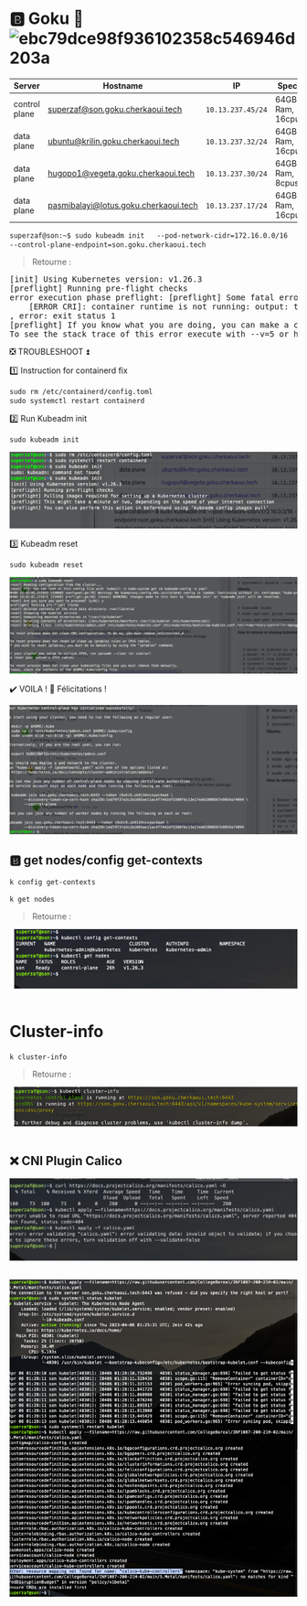 # :b: Goku :kimono:     ![ebc79dce98f936102358c546946d203a](https://user-images.githubusercontent.com/94937145/228716172-59192808-aa7c-4250-98c6-f2c7c0a91dd3.jpg)
 
| Server           | Hostname                             |  IP               | Specs                 |
|------------------|--------------------------------------|-------------------|-----------------------|
| control plane    |superzaf@son.goku.cherkaoui.tech        | `10.13.237.45/24` | 64GB Ram,      16cpus |
| data plane       |ubuntu@krilin.goku.cherkaoui.tech     | `10.13.237.32/24` | 64GB Ram,      16cpus |
| data plane       |hugopo1@vegeta.goku.cherkaoui.tech     | `10.13.237.30/24` | 64GB Ram,       8cpus |
| data plane       |pasmibalayi@lotus.goku.cherkaoui.tech      | `10.13.237.17/24` | 64GB Ram,      16cpus |



```
superzaf@son:~$ sudo kubeadm init   --pod-network-cidr=172.16.0.0/16   --control-plane-endpoint=son.goku.cherkaoui.tech
```
> Retourne :
<pre>
[init] Using Kubernetes version: v1.26.3
[preflight] Running pre-flight checks
error execution phase preflight: [preflight] Some fatal errors occurred:
	[ERROR CRI]: container runtime is not running: output: time="2023-04-04T21:34:30Z" level=fatal msg="validate service connection: CRI v1 runtime API is not implemented for endpoint \"unix:///var/run/containerd/containerd.sock\": rpc error: code = Unimplemented desc = unknown service runtime.v1.RuntimeService"
, error: exit status 1
[preflight] If you know what you are doing, you can make a check non-fatal with `--ignore-preflight-errors=...`
To see the stack trace of this error execute with --v=5 or higher
</pre>

❎ TROUBLESHOOT ⏫

1️⃣  Instruction for containerd fix 

```
sudo rm /etc/containerd/config.toml
sudo systemctl restart containerd
```

2️⃣ Run Kubeadm init

```
sudo kubeadm init
```
<img src='https://github.com/CollegeBoreal/INF1100-201-23H-02/blob/main/5.Metal/B.Goku/images/config.toml-fix.png'>

3️⃣ Kubeadm reset 

```
sudo kubeadm reset 
```
<img src='https://github.com/CollegeBoreal/INF1100-201-23H-02/blob/main/5.Metal/B.Goku/images/Kubeadm-reset.png'>

✔️ VOILA ! :tada: Félicitations !

<img src='https://github.com/CollegeBoreal/INF1100-201-23H-02/blob/main/5.Metal/B.Goku/images/VOILA!.png'>


 ## :b: get nodes/config get-contexts 
 
 ```
 k config get-contexts
 ```
 ```
 k get nodes
 ```
 > Retourne :
 <pre>
 <img src='https://github.com/CollegeBoreal/INF1100-201-23H-02/blob/main/5.Metal/B.Goku/images/k_get_podes:contexts.png'>
 </pre>
 
 # Cluster-info
 ```
 k cluster-info
 ```
 > Retourne :
 <pre>
 <img src='https://github.com/CollegeBoreal/INF1100-201-23H-02/blob/main/5.Metal/B.Goku/images/k_cluster_info.png'>
 </pre>
 
 
## :x:  CNI Plugin Calico

<pre>
<img src='https://github.com/CollegeBoreal/INF1100-201-23H-02/blob/main/5.Metal/B.Goku/images/Calico_ERROR.png'>

<pre>
<img src='https://github.com/CollegeBoreal/INF1100-201-23H-02/blob/main/5.Metal/B.Goku/images/k_apply_filename.png'>
 
